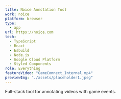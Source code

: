 ```yaml
---
title: Noice Annotation Tool
work: noice
platform: browser
type:
  - app
url: https://noice.com
tech:
  - TypeScript
  - React
  - Esbuild
  - Node.js
  - Google Cloud Platform
  - Styled Components
role: Everything
featureVideo: "GameConnect_Internal.mp4"
previewImg: "./assets/placeholder1.jpeg"
---
```



Full-stack tool for annotating videos with game events.
